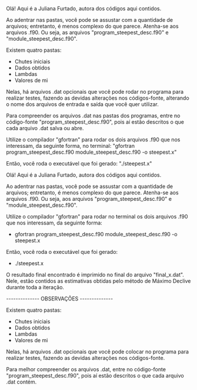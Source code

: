 Olá! Aqui é a Juliana Furtado, autora dos códigos aqui contidos. 

Ao adentrar nas pastas, você pode se assustar com a quantidade de arquivos; entretanto, é menos complexo do que parece. 
Atenha-se aos arquivos .f90. Ou seja, as arquivos "program_steepest_desc.f90" e "module_steepest_desc.f90".

Existem quatro pastas:
 - Chutes iniciais
 - Dados obtidos
 - Lambdas
 - Valores de mi

Nelas, há arquivos .dat opcionais que você pode rodar no programa para realizar testes, fazendo as devidas alterações nos códigos-fonte, alterando o nome dos arquivos de entrada e saída que você quer utilizar.

Para compreender os arquivos .dat nas pastas dos programas, entre no código-fonte "program_steepest_desc.f90", pois aí estão descritos o que cada arquivo .dat salva ou abre.

Utilize o compilador "gfortran" para rodar os dois arquivos .f90 que nos interessam, da seguinte forma, no terminal: 
"gfortran program_steepest_desc.f90 module_steepest_desc.f90 -o steepest.x"

Então, você roda o executável que foi gerado:
"./steepest.x"


Olá! Aqui é a Juliana Furtado, autora dos códigos aqui contidos. 

Ao adentrar nas pastas, você pode se assustar com a quantidade de arquivos; 
entretanto, é menos complexo do que parece. 
Atenha-se aos arquivos .f90. Ou seja, aos arquivos "program_steepest_desc.f90" e "module_steepest_desc.f90".

Utilize o compilador "gfortran" para rodar no terminal os dois arquivos .f90 que nos interessam, da seguinte forma: 

 - gfortran program_steepest_desc.f90 module_steepest_desc.f90 -o steepest.x

Então, você roda o executável que foi gerado:
 - ./steepest.x
 
 O resultado final encontrado é imprimido no final do arquivo "final_x.dat".
 Nele, estão contidos as estimativas obtidas pelo método de Máximo Declive durante toda a iteração.

-------------- OBSERVAÇÕES --------------

Existem quatro pastas:
 - Chutes iniciais
 - Dados obtidos
 - Lambdas
 - Valores de mi

Nelas, há arquivos .dat opcionais que você pode colocar no programa para realizar testes, fazendo as devidas alterações nos códigos-fonte.

Para melhor compreender os arquivos .dat, entre no código-fonte "program_steepest_desc.f90", pois aí estão descritos o que cada arquivo .dat contém.




